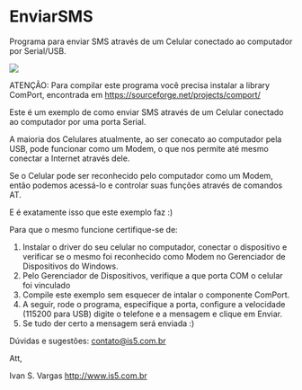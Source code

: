 # EnviarSMS
Programa para enviar SMS através de um Celular conectado ao computador por Serial/USB.

<img src="http://is5.com.br/img/enviarsms.png">

  ATENÇÃO: Para compilar este programa você precisa instalar a library ComPort,
  encontrada em https://sourceforge.net/projects/comport/

  Este é um exemplo de como enviar SMS através de um Celular conectado ao computador
  por uma porta Serial.

  A maioria dos Celulares atualmente, ao ser conecato ao computador pela USB, pode
  funcionar como um Modem, o que nos permite até mesmo conectar a Internet através dele.

  Se o Celular pode ser reconhecido pelo computador como um Modem, então podemos
  acessá-lo e controlar suas funções através de comandos AT.

  E é exatamente isso que este exemplo faz :)

  Para que o mesmo funcione certifique-se de:

  1. Instalar o driver do seu celular no computador, conectar o dispositivo e
     verificar se o mesmo foi reconhecido como Modem no Gerenciador de Dispositivos do Windows.
  2. Pelo Gerenciador de Dispositivos, verifique a que porta COM o celular foi vinculado
  3. Compile este exemplo sem esquecer de intalar o componente ComPort.
  4. A seguir, rode o programa, especifique a porta, configure a velocidade (115200 para USB)
     digite o telefone e a mensagem e clique em Enviar.
  5. Se tudo der certo a mensagem será enviada :)

  Dúvidas e sugestões: contato@is5.com.br

  Att,

  Ivan S. Vargas
  http://www.is5.com.br
